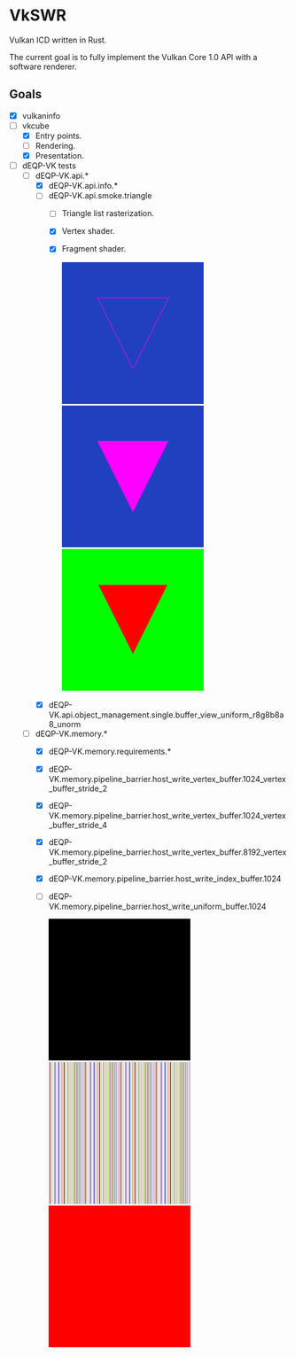 # VkSWR

Vulkan ICD written in Rust.

The current goal is to fully implement the Vulkan Core 1.0 API with a software renderer.

## Goals
- [x] vulkaninfo
- [ ] vkcube
  - [x] Entry points.
  - [ ] Rendering.
  - [x] Presentation.
- [ ] dEQP-VK tests
  - [ ] dEQP-VK.api.*
    - [x] dEQP-VK.api.info.*
    - [ ] dEQP-VK.api.smoke.triangle
      - [ ] Triangle list rasterization.
      - [x] Vertex shader.
      - [x] Fragment shader.

        ![Result](assets/deqp-vk/dEQP-VK.api.smoke.triangle_Result.PNG)![Reference](assets/deqp-vk/dEQP-VK.api.smoke.triangle_Reference.PNG)![ErrorMask](assets/deqp-vk/dEQP-VK.api.smoke.triangle_ErrorMask.PNG)
    - [x] dEQP-VK.api.object_management.single.buffer_view_uniform_r8g8b8a8_unorm
  - [ ] dEQP-VK.memory.*
    - [x] dEQP-VK.memory.requirements.*
    - [x] dEQP-VK.memory.pipeline_barrier.host_write_vertex_buffer.1024_vertex_buffer_stride_2
    - [x] dEQP-VK.memory.pipeline_barrier.host_write_vertex_buffer.1024_vertex_buffer_stride_4
    - [x] dEQP-VK.memory.pipeline_barrier.host_write_vertex_buffer.8192_vertex_buffer_stride_2
    - [x] dEQP-VK.memory.pipeline_barrier.host_write_index_buffer.1024
    - [ ] dEQP-VK.memory.pipeline_barrier.host_write_uniform_buffer.1024

      ![Result](assets/deqp-vk/dEQP-VK.memory.pipeline_barrier.host_write_uniform_buffer.1024_Result.PNG)![Reference](assets/deqp-vk/dEQP-VK.memory.pipeline_barrier.host_write_uniform_buffer.1024_Reference.PNG)![ErrorMask](assets/deqp-vk/dEQP-VK.memory.pipeline_barrier.host_write_uniform_buffer.1024_ErrorMask.PNG)